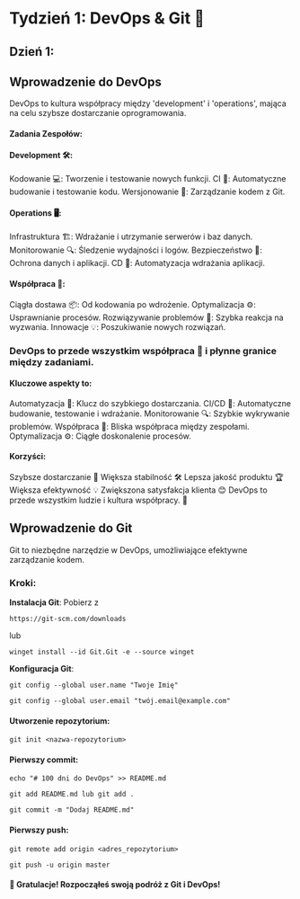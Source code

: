 # Tydzień 1: DevOps & Git 🚀

## Dzień 1: 

## Wprowadzenie do DevOps
DevOps to kultura współpracy między 'development' i 'operations', mająca na celu szybsze dostarczanie oprogramowania. 

#### Zadania Zespołów:

#### Development 🛠️:
Kodowanie 💻: Tworzenie i testowanie nowych funkcji.
CI 🔄: Automatyczne budowanie i testowanie kodu.
Wersjonowanie 📝: Zarządzanie kodem z Git.

#### Operations 🖥️:
Infrastruktura 🏗️: Wdrażanie i utrzymanie serwerów i baz danych.
Monitorowanie 🔍: Śledzenie wydajności i logów.
Bezpieczeństwo 🔐: Ochrona danych i aplikacji.
CD 🚀: Automatyzacja wdrażania aplikacji.

#### Współpraca 🤝:
Ciągła dostawa 📦: Od kodowania po wdrożenie.
Optymalizacja ⚙️: Usprawnianie procesów.
Rozwiązywanie problemów 🧩: Szybka reakcja na wyzwania.
Innowacje 💡: Poszukiwanie nowych rozwiązań.

### DevOps to przede wszystkim współpraca 🤝 i płynne granice między zadaniami.

#### Kluczowe aspekty to:
Automatyzacja 🤖: Klucz do szybkiego dostarczania.
CI/CD 🔄: Automatyczne budowanie, testowanie i wdrażanie.
Monitorowanie 🔍: Szybkie wykrywanie problemów.
Współpraca 👥: Bliska współpraca między zespołami.
Optymalizacja ⚙️: Ciągłe doskonalenie procesów.

#### Korzyści:
Szybsze dostarczanie 🚀
Większa stabilność 🛠️
Lepsza jakość produktu 🏆
Większa efektywność 💡
Zwiększona satysfakcja klienta 😊
DevOps to przede wszystkim ludzie i kultura współpracy. 🌱

## Wprowadzenie do Git
Git to niezbędne narzędzie w DevOps, umożliwiające efektywne zarządzanie kodem.


### Kroki:

**Instalacja Git**: Pobierz z 
```
https://git-scm.com/downloads
```
lub
```
winget install --id Git.Git -e --source winget
```
**Konfiguracja Git**:
```
git config --global user.name "Twoje Imię"
```
```
git config --global user.email "twój.email@example.com"
```

#### Utworzenie repozytorium:
```
git init <nazwa-repozytorium>
```
#### Pierwszy commit:
```
echo "# 100 dni do DevOps" >> README.md 
```
```
git add README.md lub git add .
```
```
git commit -m "Dodaj README.md" 
```

#### Pierwszy push:
```
git remote add origin <adres_repozytorium>
```
```
git push -u origin master
```
#### 🎉 Gratulacje! Rozpocząłeś swoją podróż z Git i DevOps!